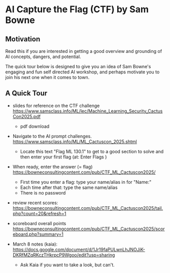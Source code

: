 # AI Capture the Flag (CTF) by Sam Bowne

## Motivation

Read this if you are interested in getting a good overview and grounding of AI concepts, dangers, and potential.

The quick tour below is designed to give you an idea of Sam Bowne's engaging and fun self directed AI workshop, and perhaps motivate you to join his next one when it comes to town.

## A Quick Tour

- slides for reference on the CTF challenge
https://www.samsclass.info/ML/lec/Machine_Learning_Security_CactusCon2025.pdf
    + pdf download
	
- Navigate to the AI prompt challenges. https://www.samsclass.info/ML/ML_Cactuscon_2025.shtml
	+ Locate this text "Flag ML 130.1" to get to a good section to solve and then enter your first flag (at: Enter Flags ) 


- When ready, enter the answer (= flag) https://bowneconsultingcontent.com/pub/CTF_ML_Cactuscon2025/
	+ First time you enter a flag: type your name/alias in for "Name:"
	+ Each time after that: type the same name/alias
	+ There is no password

- review recent scores: https://bowneconsultingcontent.com/pub/CTF_ML_Cactuscon2025/tail.php?count=20&refresh=1

- scoreboard overall points https://bowneconsultingcontent.com/pub/CTF_ML_Cactuscon2025/scoreboard.php?summary=1

- March 8 notes (kaia): https://docs.google.com/document/d/1Jr19faPULwnLhJNOJiK-DKRfMZqRKczTHkrpcP9Wgoo/edit?usp=sharing
	+ Ask Kaia if you want to take a look, but can't.